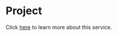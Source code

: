 # Project

Click [here](http://localhost:5000/s/j7fNh51k98E3IpNor4eY/platform/architecture/low-level-design/services/project) to learn more about this service.
